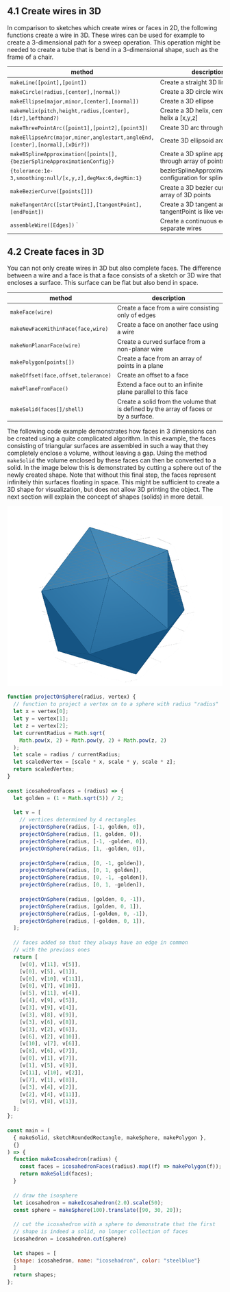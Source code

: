 ## 4.1 Create wires in 3D 
In comparison to sketches which create wires or faces in 2D, the following functions create a wire in 3D. These wires can be used for example to create a 3-dimensional path for a sweep operation. This operation might be needed to create a tube that is bend in a 3-dimensional shape, such as the frame of a chair. 

| method                                                               | description                  |
|----------------------------------------------------------------------|------------------------------|
| `makeLine([point],[point]) `                                         | Create a straight 3D line    |
| `makeCircle(radius,[center],[normal])`                               | Create a 3D circle wire      |
| `makeEllipse(major,minor,[center],[normal])`                         | Create a 3D ellipse          |
| `makeHelix(pitch,height,radius,[center],[dir],lefthand?)`            | Create a 3D helix, center and helix a [x,y,z]|
| `makeThreePointArc([point1],[point2],[point3])`                      | Create 3D arc through 3 points |
| `makeEllipseArc(major,minor,anglestart,angleEnd,[center],[normal],[xDir?])`| Create 3D ellipsoid arc  |
| `makeBSplineApproximation([points[],{bezierSplineApproximationConfig})`| Create a 3D spline approximation through array of points |
| `{tolerance:1e-3,smoothing:null/[x,y,z],degMax:6,degMin:1}`          | bezierSplineApproximationConfig, configuration for spline | 
| `makeBezierCurve([points[]])`                                        | Create a 3D bezier curve through array of 3D points|
| `makeTangentArc([startPoint],[tangentPoint],[endPoint])`             | Create a 3D tangent arc, tangentPoint is like vector |   
| `assembleWire([Edges])`   `                                          | Create a continuous edge from separate wires | 


## 4.2 Create faces in 3D

You can not only create wires in 3D but also complete faces. The difference between a wire and a face is that a face consists of a sketch or 3D wire that encloses a surface. This surface can be flat but also bend in space. 

| method                                | description                  |
|---------------------------------------|------------------------------|
| `makeFace(wire)`                      | Create a face from a wire consisting only of edges
| `makeNewFaceWithinFace(face,wire)`    | Create a face on another face using a wire   
| `makeNonPlanarFace(wire)`             | Create a curved surface from a non-planar wire
| `makePolygon(points[])`               | Create a face from an array of points in a plane
| `makeOffset(face,offset,tolerance)`   | Create an offset to a face
| `makePlaneFromFace() `                | Extend a face out to an infinite plane parallel to this face
| `makeSolid(faces[]/shell)`            | Create a solid from the volume that is defined by the array of faces or by a surface. 


The following code example demonstrates how faces in 3 dimensions can be created using a quite complicated algorithm. In this example, the faces consisting of triangular surfaces are assembled in such a way that they completely enclose a volume, without leaving a gap. Using the method `makeSolid` the volume enclosed by these faces can then be converted to a solid. In the image below this is demonstrated by cutting a sphere out of the newly created shape. Note that without this final step, the faces represent infinitely thin surfaces floating in space. This might be sufficient to create a 3D shape for visualization, but does not allow 3D printing the object. The next section will explain the concept of shapes (solids) in more detail. 

![Icosahedron shape created from faces](https://github.com/raydeleu/ReplicadManual/blob/main/images/icosahedron.png)

``` javascript
function projectOnSphere(radius, vertex) {
  // function to project a vertex on to a sphere with radius "radius"
  let x = vertex[0];
  let y = vertex[1];
  let z = vertex[2];
  let currentRadius = Math.sqrt(
    Math.pow(x, 2) + Math.pow(y, 2) + Math.pow(z, 2)
  );
  let scale = radius / currentRadius;
  let scaledVertex = [scale * x, scale * y, scale * z];
  return scaledVertex;
}

const icosahedronFaces = (radius) => {
  let golden = (1 + Math.sqrt(5)) / 2;

  let v = [
    // vertices determined by 4 rectangles
    projectOnSphere(radius, [-1, golden, 0]),
    projectOnSphere(radius, [1, golden, 0]),
    projectOnSphere(radius, [-1, -golden, 0]),
    projectOnSphere(radius, [1, -golden, 0]),

    projectOnSphere(radius, [0, -1, golden]),
    projectOnSphere(radius, [0, 1, golden]),
    projectOnSphere(radius, [0, -1, -golden]),
    projectOnSphere(radius, [0, 1, -golden]),

    projectOnSphere(radius, [golden, 0, -1]),
    projectOnSphere(radius, [golden, 0, 1]),
    projectOnSphere(radius, [-golden, 0, -1]),
    projectOnSphere(radius, [-golden, 0, 1]),
  ];

  // faces added so that they always have an edge in common
  // with the previous ones
  return [
    [v[0], v[11], v[5]],
    [v[0], v[5], v[1]],
    [v[0], v[10], v[11]],
    [v[0], v[7], v[10]],
    [v[5], v[11], v[4]],
    [v[4], v[9], v[5]],
    [v[3], v[9], v[4]],
    [v[3], v[8], v[9]],
    [v[3], v[6], v[8]],
    [v[3], v[2], v[6]],
    [v[6], v[2], v[10]],
    [v[10], v[7], v[6]],
    [v[8], v[6], v[7]],
    [v[0], v[1], v[7]],
    [v[1], v[5], v[9]],
    [v[11], v[10], v[2]],
    [v[7], v[1], v[8]],
    [v[3], v[4], v[2]],
    [v[2], v[4], v[11]],
    [v[9], v[8], v[1]],
  ];
};

const main = (
  { makeSolid, sketchRoundedRectangle, makeSphere, makePolygon },
  {}
) => {
  function makeIcosahedron(radius) {
    const faces = icosahedronFaces(radius).map((f) => makePolygon(f));
    return makeSolid(faces);
  }

  // draw the isosphere
  let icosahedron = makeIcosahedron(2.0).scale(50);
  const sphere = makeSphere(100).translate([90, 30, 20]);
  
  // cut the icosahedron with a sphere to demonstrate that the first 
  // shape is indeed a solid, no longer collection of faces
  icosahedron = icosahedron.cut(sphere)

  let shapes = [
  {shape: icosahedron, name: "icosehadron", color: "steelblue"}
  ]
  return shapes;
};

```
